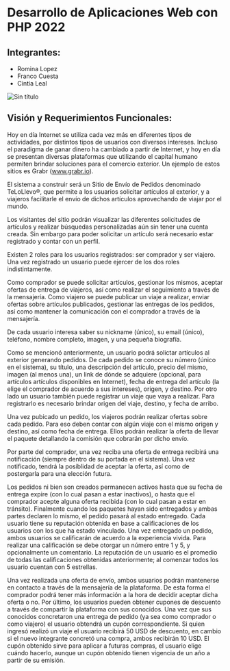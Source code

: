 # Desarrollo de Aplicaciones Web con PHP 2022
## Integrantes: 
- Romina Lopez <br>
- Franco Cuesta <br>
- Cintia Leal <br>

![Sin título](https://user-images.githubusercontent.com/66495366/168454794-5157f055-b3a8-4515-b343-01b6b2716358.png)
## Visión y Requerimientos Funcionales: <br>
Hoy en día Internet se utiliza cada vez más en diferentes tipos de actividades, por
distintos tipos de usuarios con diversos intereses. Incluso el paradigma de ganar dinero
ha cambiado a partir de Internet, y hoy en día se presentan diversas plataformas que
utilizando el capital humano permiten brindar soluciones para el comercio exterior. Un
ejemplo de estos sitios es Grabr (www.grabr.io).

El sistema a construir será un Sitio de Envío de Pedidos denominado TeLoLlevo®, que
permite a los usuarios solicitar artículos al exterior, y a viajeros facilitarle el envío de
dichos artículos aprovechando de viajar por el mundo.

Los visitantes del sitio podrán visualizar las diferentes solicitudes de artículos y realizar
búsquedas personalizadas aún sin tener una cuenta creada. Sin embargo para poder
solicitar un artículo será necesario estar registrado y contar con un perfil.

Existen 2 roles para los usuarios registrados: ser comprador y ser viajero. Una vez
registrado un usuario puede ejercer de los dos roles indistintamente.

Como comprador se puede solicitar artículos, gestionar los mismos, aceptar ofertas de
entrega de viajeros, así como realizar el seguimiento a través de la mensajería.
Como viajero se puede publicar un viaje a realizar, enviar ofertas sobre artículos
publicados, gestionar las entregas de los pedidos, así como mantener la comunicación
con el comprador a través de la mensajería.

De cada usuario interesa saber su nickname (único), su email (único), teléfono, nombre
completo, imagen, y una pequeña biografía.

Como se mencionó anteriormente, un usuario podrá solictar artículos al exterior
generando pedidos. De cada pedido se conoce su número (único en el sistema), su título,
una descripción del artículo, precio del mismo, imagen (al menos una), un link de
dónde se adquiere (opcional, para artículos artículos disponibles en Internet), fecha de
entrega del artículo (la elige el comprador de acuerdo a sus intereses), origen, y destino.
Por otro lado un usuario también puede registrar un viaje que vaya a realizar. Para
registrarlo es necesario brindar origen del viaje, destino, y fecha de arribo.

Una vez pubicado un pedido, los viajeros podrán realizar ofertas sobre cada pedido.
Para eso deben contar con algún viaje con el mismo origen y destino, así como fecha de
entrega. Ellos podrán realizar la oferta de llevar el paquete detallando la comisión que
cobrarán por dicho envío.

Por parte del comprador, una vez reciba una oferta de entrega recibirá una notificación
(siempre dentro de su portada en el sistema). Una vez notificado, tendrá la posiblidad
de aceptar la oferta, así como de postergarla para una elección futura.

Los pedidos ni bien son creados permanecen activos hasta que su fecha de entrega expire
(con lo cual pasan a estar inactivos), o hasta que el comprador acepte alguna oferta
recibida (con lo cual pasan a estar en tránsito). Finalmente cuando los paquetes hayan
sido entregados y ambas partes declaren lo mismo, el pedido pasará al estado entregado.
Cada usuario tiene su reputación obtenida en base a calificaciones de los usuarios con
los que ha estado vinculado. Una vez entregado un pedido, ambos usuarios se calificarán
de acuerdo a la experiencia vivida. Para realizar una calificación se debe otorgar un
número entre 1 y 5, y opcionalmente un comentario. La reputación de un usuario es el
promedio de todas las calificaciones obtenidas anteriormente; al comenzar todos los
usuario cuentan con 5 estrellas.

Una vez realizada una oferta de envío, ambos usuarios podrán mantenerse en contacto
a través de la mensajería de la plataforma. De esta forma el comprador podrá tener más
información a la hora de decidir aceptar dicha oferta o no.
Por último, los usuarios pueden obtener cupones de descuento a través de compartir la
plataforma con sus conocidos. Una vez que sus conocidos concretaron una entrega de
pedido (ya sea como comprador o como viajero) el usuario obtendrá un cupón
correspondiente. Si quien ingresó realizó un viaje el usuario recibirá 50 USD de
descuento, en cambio si el nuevo integrante concretó una compra, ambos recibirán 10
USD. El cupón obtenido sirve para aplicar a futuras compras, el usuario elige cuándo
hacerlo, aunque un cupón obtenido tienen vigencia de un año a partir de su emisión.
